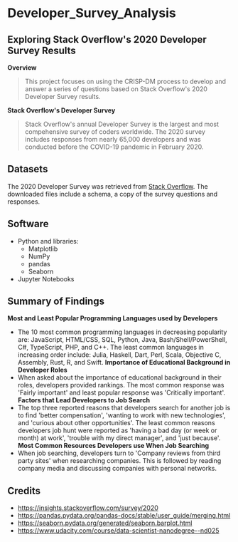 # Developer_Survey_Analysis
## Exploring Stack Overflow's 2020 Developer Survey Results
**Overview**
>This project focuses on using the CRISP-DM process to develop and answer a series of questions based on Stack Overflow's 2020 Developer Survey results.

**Stack Overflow's Developer Survey**
>Stack Overflow's annual Developer Survey is the largest and most compehensive survey of coders worldwide. The 2020 survey includes responses from nearly 65,000 developers and was conducted before the COVID-19 pandemic in February 2020. 

## Datasets
The 2020 Developer Survey was retrieved from [Stack Overflow](https://insights.stackoverflow.com/survey/2020). The downloaded files include a schema, a copy of the survey questions and responses. 

## Software
* Python and libraries:
  * Matplotlib
  * NumPy
  * pandas
  * Seaborn
* Jupyter Notebooks

## Summary of Findings
**Most and Least Popular Programming Languages used by Developers**
* The 10 most common programming languages in decreasing popularity are: JavaScript, HTML/CSS, SQL, Python, Java, Bash/Shell/PowerShell, C#, TypeScript, PHP, and C++. The least common languages in increasing order include: Julia, Haskell, Dart, Perl, Scala, Objective C, Assembly, Rust, R, and Swift.
**Importance of Educational Background in Developer Roles**
* When asked about the importance of educational background in their roles, developers provided rankings. The most common response was 'Fairly important' and least popular response was 'Critically important'.
**Factors that Lead Developers to Job Search**
* The top three reported reasons that developers search for another job is to find 'better compensation', 'wanting to work with new technologies', and 'curious about other opportunities'. The least common reasons developers job hunt were reported as 'having a bad day (or week or month) at work', 'trouble with my direct manager', and 'just because'.
**Most Common Resources Developers use When Job Searching**
* When job searching, developers turn to 'Company reviews from third party sites' when researching companies. This is followed by reading company media and discussing companies with personal networks. 

## Credits
* https://insights.stackoverflow.com/survey/2020
* https://pandas.pydata.org/pandas-docs/stable/user_guide/merging.html
* https://seaborn.pydata.org/generated/seaborn.barplot.html
* https://www.udacity.com/course/data-scientist-nanodegree--nd025
